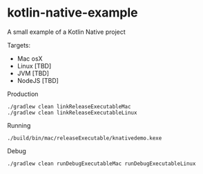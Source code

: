 # kotlin-native-example
A small example of a Kotlin Native project


Targets:
 * Mac osX
 * Linux [TBD]
 * JVM [TBD]
 * NodeJS [TBD]
 

Production

    ./gradlew clean linkReleaseExecutableMac
    ./gradlew clean linkReleaseExecutableLinux

Running

    ./build/bin/mac/releaseExecutable/knativedemo.kexe
    


Debug


    ./gradlew clean runDebugExecutableMac runDebugExecutableLinux


